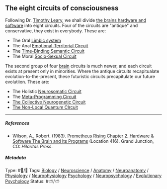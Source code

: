 ## The eight circuits of consciousness

Following Dr. [Timothy Leary](), we shall divide [the brains hardware and software](The%20brains%20hardware%20and%20software.md) into eight circuits. Four of the circuits are  "antique" and conservative, they exist in everybody. These are: 

* The Oral [Limbic system](Limbic%20system.md)
* The Anal [Emotional-Territorial Circuit](Emotional-Territorial%20Circuit.md)
* The [Time-BInding Semantic Circuit](Time-Binding%20Semantic%20Circuit.md)
* The Moral [Socio-Sexual Circuit](Socio-Sexual%20Circuit.md)

The second group of four [brain](Brain.md) circuits is much newer, and each circuit exists at present only in minorities. Where the antique circuits recapitualate evolution-to-the-present, these futuristic circuits precapitulate our future evolutiion. These are: 

* The Holistic [Neurosomatic Circuit](Neurosomatic%20Circuit.md)
* The [Meta-Programming Circuit](Meta-Programming%20Circuit.md)
* [The Collective Neurogenetic Circuit]()
* [The Non-Local Quantum CIrcuit]()

---

##### References

* Wilson, A., Robert. (1983). [Prometheus Rising Chapter 2. Hardware & Software The Brain and Its Programs](Prometheus%20Rising%20Chapter%202.%20Hardware%20&%20Software%20The%20Brain%20and%20Its%20Programs.md) (Location 416). Grand Junction, CO: *Hilaritas Press*.

##### Metadata

Type: #🔵/🔵 
Tags: [Biology]() / [Neuroscience](Neuroscience.md) / [Anatomy]() / [Neuroanatomy](Neuroanatomy.md) / [Physiology]() / [Neurophysiology]() [Psychology](Psychology.md) / [Neuropsychology](Neuropsychology.md) / [Evolutionary Psychology]()
Status: #⛅️/⛅️
